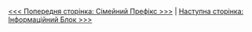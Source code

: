

[<<< Попередня сторінка: Сімейний Префікс >>>](prefix.md) | [Наступна сторінка: Інформаційний Блок >>>](hugs.md)